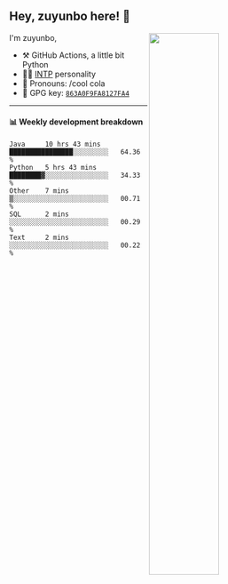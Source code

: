 

## Hey, zuyunbo here! :wave: 
[<img align="right" width="50%" src="https://github-readme-stats.vercel.app/api?username=zuyunbo&theme=dark&show_icons=true">](https://metrics.lecoq.io/ouuan?template=classic)

I'm zuyunbo,

-   :hammer_and_pick: GitHub Actions, a little bit Python
-   :man_scientist: [INTP](https://www.16personalities.com/profiles/3302586f07ca3) personality
-   :man: Pronouns: /cool cola
-   :key: GPG key: [`863A0F9FA8127FA4`](https://github.com/zuyunbo.gpg)

---

#### :bar_chart: Weekly development breakdown
<!--START_SECTION:waka-->
```text
Java     10 hrs 43 mins  ████████████████░░░░░░░░░   64.36 % 
Python   5 hrs 43 mins   ████████▓░░░░░░░░░░░░░░░░   34.33 % 
Other    7 mins          ▒░░░░░░░░░░░░░░░░░░░░░░░░   00.71 % 
SQL      2 mins          ░░░░░░░░░░░░░░░░░░░░░░░░░   00.29 % 
Text     2 mins          ░░░░░░░░░░░░░░░░░░░░░░░░░   00.22 % 
```
<!--END_SECTION:waka-->

